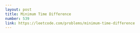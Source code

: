 ```yaml
---
layout: post
title: Minimum Time Difference
number: 539
link: https://leetcode.com/problems/minimum-time-difference
---
```

